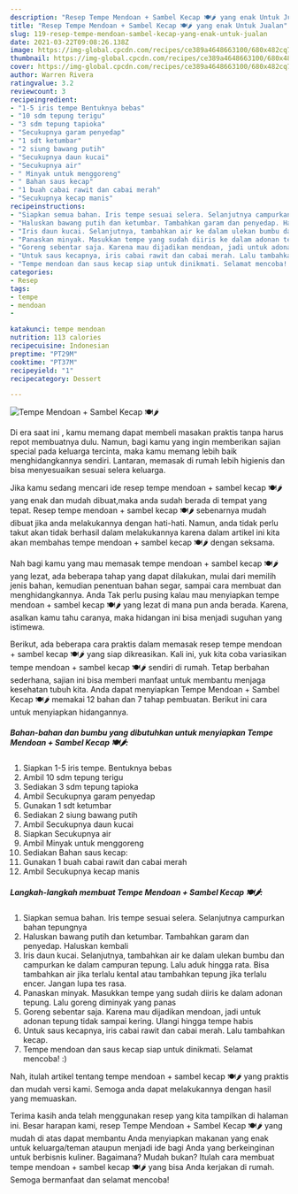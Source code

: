 ```yaml
---
description: "Resep Tempe Mendoan + Sambel Kecap 🍽️🌶️ yang enak Untuk Jualan"
title: "Resep Tempe Mendoan + Sambel Kecap 🍽️🌶️ yang enak Untuk Jualan"
slug: 119-resep-tempe-mendoan-sambel-kecap-yang-enak-untuk-jualan
date: 2021-03-22T09:08:26.138Z
image: https://img-global.cpcdn.com/recipes/ce389a4648663100/680x482cq70/tempe-mendoan-sambel-kecap-🍽️🌶️-foto-resep-utama.jpg
thumbnail: https://img-global.cpcdn.com/recipes/ce389a4648663100/680x482cq70/tempe-mendoan-sambel-kecap-🍽️🌶️-foto-resep-utama.jpg
cover: https://img-global.cpcdn.com/recipes/ce389a4648663100/680x482cq70/tempe-mendoan-sambel-kecap-🍽️🌶️-foto-resep-utama.jpg
author: Warren Rivera
ratingvalue: 3.2
reviewcount: 3
recipeingredient:
- "1-5 iris tempe Bentuknya bebas"
- "10 sdm tepung terigu"
- "3 sdm tepung tapioka"
- "Secukupnya garam penyedap"
- "1 sdt ketumbar"
- "2 siung bawang putih"
- "Secukupnya daun kucai"
- "Secukupnya air"
- " Minyak untuk menggoreng"
- " Bahan saus kecap"
- "1 buah cabai rawit dan cabai merah"
- "Secukupnya kecap manis"
recipeinstructions:
- "Siapkan semua bahan. Iris tempe sesuai selera. Selanjutnya campurkan bahan tepungnya"
- "Haluskan bawang putih dan ketumbar. Tambahkan garam dan penyedap. Haluskan kembali"
- "Iris daun kucai. Selanjutnya, tambahkan air ke dalam ulekan bumbu dan campurkan ke dalam campuran tepung. Lalu aduk hingga rata. Bisa tambahkan air jika terlalu kental atau tambahkan tepung jika terlalu encer. Jangan lupa tes rasa."
- "Panaskan minyak. Masukkan tempe yang sudah diiris ke dalam adonan tepung. Lalu goreng diminyak yang panas"
- "Goreng sebentar saja. Karena mau dijadikan mendoan, jadi untuk adonan tepung tidak sampai kering. Ulangi hingga tempe habis"
- "Untuk saus kecapnya, iris cabai rawit dan cabai merah. Lalu tambahkan kecap."
- "Tempe mendoan dan saus kecap siap untuk dinikmati. Selamat mencoba! :)"
categories:
- Resep
tags:
- tempe
- mendoan
- 

katakunci: tempe mendoan  
nutrition: 113 calories
recipecuisine: Indonesian
preptime: "PT29M"
cooktime: "PT37M"
recipeyield: "1"
recipecategory: Dessert

---
```



![Tempe Mendoan + Sambel Kecap 🍽️🌶️](https://img-global.cpcdn.com/recipes/ce389a4648663100/680x482cq70/tempe-mendoan-sambel-kecap-🍽️🌶️-foto-resep-utama.jpg)

Di era  saat ini , kamu memang dapat membeli masakan praktis tanpa harus repot membuatnya dulu. Namun, bagi kamu yang ingin memberikan sajian special pada keluarga tercinta, maka kamu memang lebih baik menghidangkannya sendiri. Lantaran, memasak di rumah lebih higienis dan bisa menyesuaikan sesuai selera keluarga.

Jika kamu sedang mencari ide resep tempe mendoan + sambel kecap 🍽️🌶️ yang enak dan mudah dibuat,maka anda sudah berada di tempat yang tepat. Resep tempe mendoan + sambel kecap 🍽️🌶️  sebenarnya mudah dibuat jika anda melakukannya dengan hati-hati. Namun, anda tidak perlu takut akan tidak berhasil dalam melakukannya 
karena dalam artikel ini kita akan membahas tempe mendoan + sambel kecap 🍽️🌶️ dengan seksama.  



Nah bagi kamu yang mau memasak tempe mendoan + sambel kecap 🍽️🌶️ yang lezat, ada beberapa tahap yang dapat dilakukan, mulai dari memilih jenis bahan, kemudian penentuan bahan segar, sampai cara membuat dan menghidangkannya. Anda Tak perlu pusing kalau mau menyiapkan tempe mendoan + sambel kecap 🍽️🌶️ yang lezat di mana pun anda berada. Karena, asalkan kamu  tahu caranya, maka hidangan ini bisa menjadi suguhan yang istimewa.

Berikut, ada beberapa cara praktis  dalam memasak resep tempe mendoan + sambel kecap 🍽️🌶️ yang siap dikreasikan. Kali ini, yuk kita coba variasikan tempe mendoan + sambel kecap 🍽️🌶️ sendiri di rumah. Tetap berbahan sederhana, sajian ini bisa memberi manfaat untuk membantu menjaga kesehatan tubuh kita. Anda dapat menyiapkan Tempe Mendoan + Sambel Kecap 🍽️🌶️ memakai 12 bahan dan 7 tahap pembuatan. Berikut ini cara untuk menyiapkan hidangannya.

<!--inarticleads1-->

##### Bahan-bahan dan bumbu yang dibutuhkan untuk menyiapkan Tempe Mendoan + Sambel Kecap 🍽️🌶️:

1. Siapkan 1-5 iris tempe. Bentuknya bebas
1. Ambil 10 sdm tepung terigu
1. Sediakan 3 sdm tepung tapioka
1. Ambil Secukupnya garam penyedap
1. Gunakan 1 sdt ketumbar
1. Sediakan 2 siung bawang putih
1. Ambil Secukupnya daun kucai
1. Siapkan Secukupnya air
1. Ambil  Minyak untuk menggoreng
1. Sediakan  Bahan saus kecap:
1. Gunakan 1 buah cabai rawit dan cabai merah
1. Ambil Secukupnya kecap manis




<!--inarticleads2-->

##### Langkah-langkah membuat Tempe Mendoan + Sambel Kecap 🍽️🌶️:

1. Siapkan semua bahan. Iris tempe sesuai selera. Selanjutnya campurkan bahan tepungnya
1. Haluskan bawang putih dan ketumbar. Tambahkan garam dan penyedap. Haluskan kembali
1. Iris daun kucai. Selanjutnya, tambahkan air ke dalam ulekan bumbu dan campurkan ke dalam campuran tepung. Lalu aduk hingga rata. Bisa tambahkan air jika terlalu kental atau tambahkan tepung jika terlalu encer. Jangan lupa tes rasa.
1. Panaskan minyak. Masukkan tempe yang sudah diiris ke dalam adonan tepung. Lalu goreng diminyak yang panas
1. Goreng sebentar saja. Karena mau dijadikan mendoan, jadi untuk adonan tepung tidak sampai kering. Ulangi hingga tempe habis
1. Untuk saus kecapnya, iris cabai rawit dan cabai merah. Lalu tambahkan kecap.
1. Tempe mendoan dan saus kecap siap untuk dinikmati. Selamat mencoba! :)




Nah, itulah artikel tentang  tempe mendoan + sambel kecap 🍽️🌶️  yang praktis dan mudah versi kami. Semoga anda dapat melakukannya dengan hasil yang memuaskan. 

Terima kasih anda telah menggunakan resep yang kita tampilkan di halaman ini. Besar harapan kami, resep  Tempe Mendoan + Sambel Kecap 🍽️🌶️ yang mudah di atas dapat membantu Anda menyiapkan makanan yang enak untuk keluarga/teman ataupun menjadi ide bagi Anda yang berkeinginan untuk berbisnis kuliner. Bagaimana? Mudah bukan? Itulah cara membuat tempe mendoan + sambel kecap 🍽️🌶️ yang bisa Anda kerjakan di rumah. Semoga bermanfaat dan selamat mencoba!

